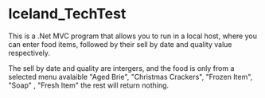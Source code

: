 # Iceland_TechTest

This is a .Net MVC program that allows you to run in a local host, where you can enter food items, followed by their sell by date and quality value respectively.

The sell by date and quality are intergers, and the food is only from a selected menu avalaible "Aged Brie", "Christmas Crackers", "Frozen Item", "Soap" , "Fresh Item" the rest 
will return nothing.
